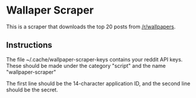 # Wallaper Scraper

This is a scraper that downloads the top 20 posts from [/r/wallpapers](https://reddit.com/r/wallpapers).

## Instructions
The file ~/.cache/wallpaper-scraper-keys contains your reddit API keys. These should be made under the category "script" and the name "wallpaper-scraper"

The first line should be the 14-character application ID, and the second line should be the secret.
